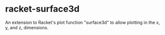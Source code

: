 racket-surface3d
================

An extension to Racket's plot function "surface3d" to allow plotting in the x, y, and z, dimensions.

